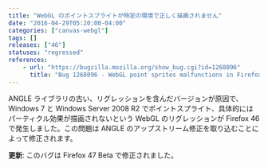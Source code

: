 ```yaml
---
title: "WebGL のポイントスプライトが特定の環境で正しく描画されません"
date: "2016-04-29T05:20:00-04:00"
categories: ["canvas-webgl"]
tags: []
releases: ["46"]
statuses: "regressed"
references:
    - url: "https://bugzilla.mozilla.org/show_bug.cgi?id=1268096"
      title: "Bug 1268096 - WebGL point sprites malfunctions in Firefox 46 on Windows D3D11 ANGLE"
---
```

ANGLE ライブラリの古い、リグレッションを含んだバージョンが原因で、Windows 7 と Windows Server 2008 R2 でポイントスプライト、具体的にはパーティクル効果が描画されないという WebGL のリグレッションが Firefox 46 で発生しました。この問題は ANGLE のアップストリーム修正を取り込むことによって修正されます。

**更新**: このバグは Firefox 47 Beta で修正されました。
